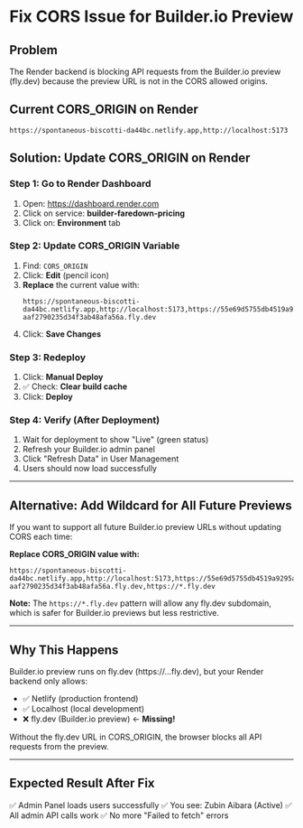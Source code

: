 # Fix CORS Issue for Builder.io Preview

## Problem
The Render backend is blocking API requests from the Builder.io preview (fly.dev) because the preview URL is not in the CORS allowed origins.

## Current CORS_ORIGIN on Render
```
https://spontaneous-biscotti-da44bc.netlify.app,http://localhost:5173
```

## Solution: Update CORS_ORIGIN on Render

### Step 1: Go to Render Dashboard
1. Open: https://dashboard.render.com
2. Click on service: **builder-faredown-pricing**
3. Click on: **Environment** tab

### Step 2: Update CORS_ORIGIN Variable
1. Find: `CORS_ORIGIN`
2. Click: **Edit** (pencil icon)
3. **Replace** the current value with:
   ```
   https://spontaneous-biscotti-da44bc.netlify.app,http://localhost:5173,https://55e69d5755db4519a9295a29a1a55930-aaf2790235d34f3ab48afa56a.fly.dev
   ```
4. Click: **Save Changes**

### Step 3: Redeploy
1. Click: **Manual Deploy**
2. ✅ Check: **Clear build cache**
3. Click: **Deploy**

### Step 4: Verify (After Deployment)
1. Wait for deployment to show "Live" (green status)
2. Refresh your Builder.io admin panel
3. Click "Refresh Data" in User Management
4. Users should now load successfully

---

## Alternative: Add Wildcard for All Future Previews

If you want to support all future Builder.io preview URLs without updating CORS each time:

**Replace CORS_ORIGIN value with:**
```
https://spontaneous-biscotti-da44bc.netlify.app,http://localhost:5173,https://55e69d5755db4519a9295a29a1a55930-aaf2790235d34f3ab48afa56a.fly.dev,https://*.fly.dev
```

**Note:** The `https://*.fly.dev` pattern will allow any fly.dev subdomain, which is safer for Builder.io previews but less restrictive.

---

## Why This Happens

Builder.io preview runs on fly.dev (https://...fly.dev), but your Render backend only allows:
- ✅ Netlify (production frontend)
- ✅ Localhost (local development)
- ❌ fly.dev (Builder.io preview) ← **Missing!**

Without the fly.dev URL in CORS_ORIGIN, the browser blocks all API requests from the preview.

---

## Expected Result After Fix

✅ Admin Panel loads users successfully
✅ You see: Zubin Aibara (Active)
✅ All admin API calls work
✅ No more "Failed to fetch" errors
